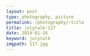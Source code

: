 ```yaml
---
layout: post
type: photography, picture
permalink: /photography/:title
title: julytalk-117
date: 2014-01-16
keyword: julytalk
imgpath: 117.jpg
---
```



